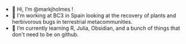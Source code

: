 - 👋 Hi, I’m @markjholmes !
- 👀 I'm working at BC3 in Spain looking at the recovery of plants and herbivorous bugs in terrestrial metacommunities.
- 🌱 I’m currently learning R, Julia, Obsidian, and a bunch of things that don't need to be on github.

<!---
markjholmes/markjholmes is a ✨ special ✨ repository because its `README.md` (this file) appears on your GitHub profile.
You can click the Preview link to take a look at your changes.
--->
